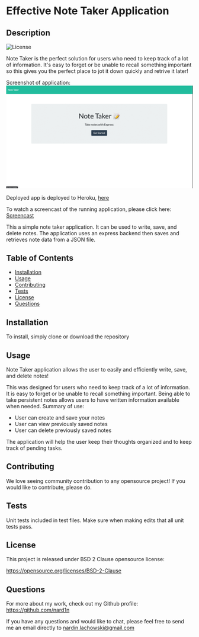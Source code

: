 # Effective Note Taker Application

## Description
![License](https://img.shields.io/badge/License-BSD%202--Clause-blue.svg)

Note Taker is the perfect solution for users who need to keep track of a lot of information. It's easy to forget or be unable to recall something important so this gives you the perfect place to jot it down  quickly and retrive it later!

Screenshot of application:
![Screenshot](./Develop/public/assets/note-taker.gif)

Deployed app is deployed to Heroku, [here](https://limitless-woodland-29832.herokuapp.com/)

To watch a screencast of the running application, please click here: [Screencast](https://drive.google.com/file/d/1op4JBPfPNSz33RVrmPd5mdcY3G4p7vNr/view)

This a simple note taker application. It can be used to write, save, and delete notes. The application uses an express backend then saves and retrieves note data from a JSON file.

## Table of Contents

* [Installation](#Installation)
* [Usage](#Usage)
* [Contributing](#Contributing)
* [Tests](#Tests)
* [License](#License)
* [Questions](#Questions)

## Installation
To install, simply clone or download the repository

## Usage
Note Taker application allows the user to easily and efficiently write, save, and delete notes!

This was designed for users who need to keep track of a lot of information. It is easy to forget or be unable to recall something important. Being able to take persistent notes allows users to have written information available when needed. Summary of use:

- User can create and save your notes
- User can view previously saved notes
- User can delete previously saved notes

The application will help the user keep their thoughts organized and to keep track of pending tasks.

## Contributing
We love seeing community contribution to any opensource project! If you would like to contribute, please do.

## Tests
Unit tests included in test files. Make sure when making edits that all unit tests pass.

## License
This project is released under BSD 2 Clause opensource license:

https://opensource.org/licenses/BSD-2-Clause

## Questions
For more about my work, check out my Github profile: https://github.com/nard1n

If you have any questions and would like to chat, please feel free to send me an email directly to nardin.lachowski@gmail.com
